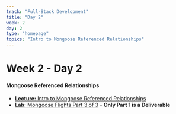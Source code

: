 ```yaml
---
track: "Full-Stack Development"
title: "Day 2"
week: 2
day: 2
type: "homepage"
topics: "Intro to Mongoose Referenced Relationships"
---
```


# Week 2 - Day 2

#### Mongoose Referenced Relationships
- [**Lecture:** Intro to Mongoose Referenced Relationships](/full-stack-development/week-2/day-2/lecture-materials/intro-to-mongoose-referenced-relationships/)
- [**Lab:** Mongoose Flights Part 3 of 3](/full-stack-development/week-2/day-2/labs/mongoose-flights-part-3/) - **Only Part 1 is a Deliverable**


